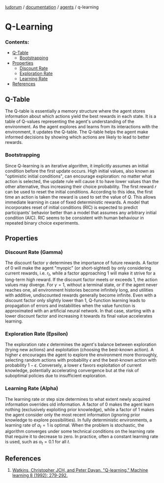 [ludorum](../../README.md) / [documentation](../../documentation/README.md) / [agents](../README.md) / q-learning

# Q-Learning


### Contents:
* [Q-Table](#q-table)
    * [Bootstrapping](#bootstrapping)
* [Properties](#properties)
    * [Discount Rate](#discount-rate-gamma)
    * [Exploration Rate](#exploration-rate-epsilon)
    * [Learning Rate](#learning-rate-alpha)
* [References](#references)

## Q-Table

The Q-table is essentially a memory structure where the agent stores information about which actions yield the best rewards in each state. It is a table of Q-values representing the agent's understanding of the environment. As the agent explores and learns from its interactions with the environment, it updates the Q-table. The Q-table helps the agent make informed decisions by showing which actions are likely to lead to better rewards.

### Bootstrapping

Since Q-learning is an iterative algorithm, it implicitly assumes an initial condition before the first update occurs. High initial values, also known as "optimistic initial conditions", can encourage exploration: no matter what action is selected, the update rule will cause it to have lower values than the other alternative, thus increasing their choice probability. The first reward $r$ can be used to reset the initial conditions. According to this idea, the first time an action is taken the reward is used to set the value of $Q$. This allows immediate learning in case of fixed deterministic rewards. A model that incorporates reset of initial conditions (RIC) is expected to predict participants' behavior better than a model that assumes any arbitrary initial condition (AIC). RIC seems to be consistent with human behaviour in repeated binary choice experiments.

## Properties

### Discount Rate (Gamma)

The discount factor $\gamma$⁠ determines the importance of future rewards. A factor of 0 will make the agent "myopic" (or short-sighted) by only considering current rewards, i.e. $r_t$, while a factor approaching 1 will make it strive for a long-term high reward. If the discount factor meets or exceeds 1, the action values may diverge. For $\gamma = 1$⁠, without a terminal state, or if the agent never reaches one, all environment histories become infinitely long, and utilities with additive, undiscounted rewards generally become infinite. Even with a discount factor only slightly lower than 1, Q-function learning leads to propagation of errors and instabilities when the value function is approximated with an artificial neural network. In that case, starting with a lower discount factor and increasing it towards its final value accelerates learning.

### Exploration Rate (Epsilon)

The exploration rate $\epsilon$ determines the agent's balance between exploration (trying new actions) and exploitation (choosing the best-known action). A higher $\epsilon$ encourages the agent to explore the environment more thoroughly, selecting random actions with probability $\epsilon$ and the best-known action with probability $1 - \epsilon$. Conversely, a lower $\epsilon$ favors exploitation of current knowledge, potentially accelerating convergence but at the risk of suboptimal policies due to insufficient exploration.

### Learning Rate (Alpha)

The learning rate or step size determines to what extent newly acquired information overrides old information. A factor of 0 makes the agent learn nothing (exclusively exploiting prior knowledge), while a factor of 1 makes the agent consider only the most recent information (ignoring prior knowledge to explore possibilities). In fully deterministic environments, a learning rate of $\alpha_t = 1$ is optimal. When the problem is stochastic, the algorithm converges under some technical conditions on the learning rate that require it to decrease to zero. In practice, often a constant learning rate is used, such as $\alpha_t = 0.1$  for all $t$.

## References

1. [Watkins, Christopher JCH, and Peter Dayan. "Q-learning." Machine learning 8 (1992): 279-292.](../../documentation/references/Q-Learning_Watkins_1992.pdf)